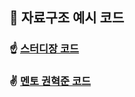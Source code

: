 ## 🌱 자료구조 예시 코드

### ☝️ [스터디장 코드](https://github.com/Landvibe-DataStructure-2023Study/LimJumin)
### ✌️ [멘토 권혁준 코드](https://github.com/Landvibe-DataStructure-2023Study/GwonHyeokJun)
